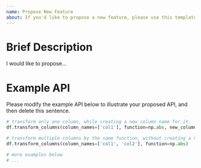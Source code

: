 ```yaml
---
name: Propose New Feature
about: If you'd like to propose a new feature, please use this template.
---
```


# Brief Description

<!-- Please provide a brief description of what you'd like to propose. -->

I would like to propose...

# Example API

<!-- One of the selling points of pyjanitor is the API. Hence, we guard the API very carefully, and want to
make sure that it is accessible and understandable to many people. Please provide a few examples of what the API
of the new function you're proposing will look like. We have provided an example that you should modify. -->

Please modify the example API below to illustrate your proposed API, and then delete this sentence.

```python
# transform only one column, while creating a new column name for it.
df.transform_columns(column_names=['col1'], function=np.abs, new_column_names=['col1_abs'])

# transform multiple columns by the same function, without creating a new column name.
df.transform_columns(column_names=['col1', 'col2'], function=np.abs)

# more examples below
# ...
```
